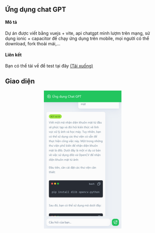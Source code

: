 ## Ứng dụng chat GPT
#### Mô tả
Dự án được viết bằng vuejs + vite, api chatgpt mình lượm trên mạng, sử dụng ionic + capacitor để chạy ứng dụng trên mobile, mọi người có thể download, fork thoải mái,...
#### Liên kết 
Bạn có thể tải về để test tại đây [(Tải xuống)](/app/chat-gpt.apk)
## Giao diện
<p align="center">
  <img style="width: 50%; margin: 0 auto;" src="md/pictures/review-app.png" />
</p>
